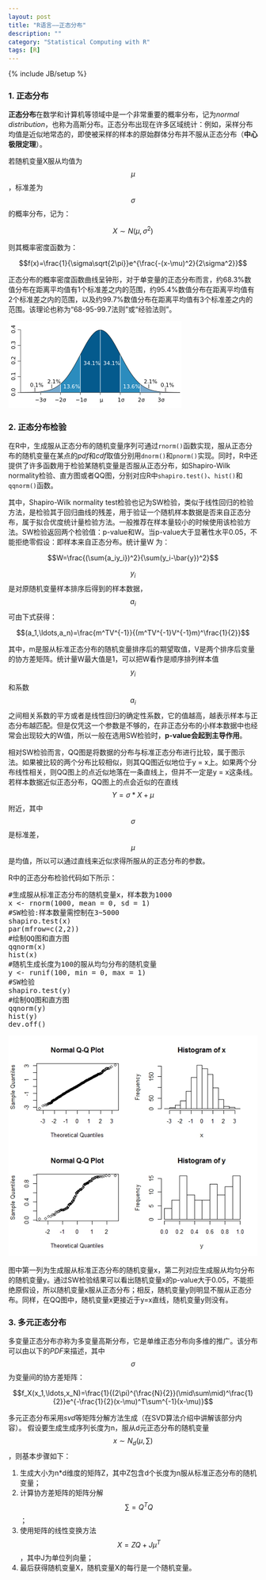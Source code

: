 ```yaml
---
layout: post
title: "R语言——正态分布"
description: ""
category: "Statistical Computing with R"
tags: [R]
---
```

{% include JB/setup %}

<script type="text/javascript" src="http://cdn.mathjax.org/mathjax/latest/MathJax.js?config=TeX-AMS-MML_HTMLorMML"></script>
<script src="https://google-code-prettify.googlecode.com/svn/loader/run_prettify.js"></script>

### 1. 正态分布
**正态分布**在数学和计算机等领域中是一个非常重要的概率分布，记为*normal distribution*，也称为高斯分布。正态分布出现在许多区域统计：例如，采样分布均值是近似地常态的，即使被采样的样本的原始群体分布并不服从正态分布（**中心极限定理**）。

若随机变量X服从均值为$$\mu$$，标准差为$$\sigma$$的概率分布，记为：

$$X \sim N(\mu,\sigma^2)$$

则其概率密度函数为：

$$f(x)=\frac{1}{\sigma\sqrt{2\pi}}e^{\frac{-(x-\mu)^2}{2\sigma^2}}$$

正态分布的概率密度函数曲线呈钟形，对于单变量的正态分布而言，约68.3%数值分布在距离平均值有1个标准差之内的范围，约95.4%数值分布在距离平均值有2个标准差之内的范围，以及约99.7%数值分布在距离平均值有3个标准差之内的范围。该理论也称为“68-95-99.7法则”或“经验法则”。

![经验法则](/img/R/randomvar/experience.png)

### 2. 正态分布检验
在R中，生成服从正态分布的随机变量序列可通过`rnorm()`函数实现，服从正态分布的随机变量在某点的*pdf*和*cdf*取值分别用`dnorm()`和`pnorm()`实现。同时，R中还提供了许多函数用于检验某随机变量是否服从正态分布，如Shapiro-Wilk normality检验、直方图或者QQ图，分别对应R中`shapiro.test()`、`hist()`和`qqnorm()`函数。

其中，Shapiro-Wilk normality test检验也记为SW检验，类似于线性回归的检验方法，是检验其于回归曲线的残差，用于验证一个随机样本数据是否来自正态分布，属于拟合优度统计量检验方法。一般推荐在样本量较小的时候使用该检验方法。SW检验返回两个检验值：p-value和W。当p-value大于显著性水平0.05，不能拒绝零假设：即样本来自正态分布。统计量W 为：

$$W=\frac{(\sum{a_iy_i})^2}{\sum(y_i-\bar{y})^2}$$

$$y_i$$是对原随机变量样本排序后得到的样本数据，$$a_i$$可由下式获得：

$$(a_1,\ldots,a_n)=\frac{m^TV^{-1}}{(m^TV^{-1}V^{-1}m)^\frac{1}{2}}$$

其中，m是服从标准正态分布的随机变量排序后的期望取值，V是两个排序后变量的协方差矩阵。统计量W最大值是1，可以把W看作是顺序排列样本值$$y_i$$和系数$$a_i$$之间相关系数的平方或者是线性回归的确定性系数，它的值越高，越表示样本与正态分布越匹配。但是仅凭这一个参数是不够的，在非正态分布的小样本数据中也经常会出现较大的W值，所以一般在选用SW检验时，**p-value会起到主导作用**。

相对SW检验而言，QQ图是将数据的分布与标准正态分布进行比较，属于图示法。如果被比较的两个分布比较相似，则其QQ图近似地位于y = x上。如果两个分布线性相关，则QQ图上的点近似地落在一条直线上，但并不一定是y = x这条线。若样本数据近似正态分布，QQ图上的点会近似的在直线$$Y=\sigma*X+\mu$$附近，其中$$\sigma$$是标准差，$$\mu$$是均值，所以可以通过直线来近似求得所服从的正态分布的参数。

R中的正态分布检验代码如下所示：

<pre class="prettyprint">
#生成服从标准正态分布的随机变量x，样本数为1000
x <- rnorm(1000, mean = 0, sd = 1)
#SW检验:样本数量需控制在3~5000
shapiro.test(x)
par(mfrow=c(2,2))
#绘制QQ图和直方图
qqnorm(x)
hist(x)
#随机生成长度为100的服从均匀分布的随机变量
y <- runif(100, min = 0, max = 1)
#SW检验
shapiro.test(y)
#绘制QQ图和直方图
qqnorm(y)
hist(y)
dev.off()
</pre>

![正态分布](/img/R/randomvar/gaussianres.jpeg)

图中第一列为生成服从标准正态分布的随机变量x，第二列对应生成服从均匀分布的随机变量y。通过SW检验结果可以看出随机变量x的p-value大于0.05，不能拒绝原假设，所以随机变量x服从正态分布；相反，随机变量y则明显不服从正态分布。同样，在QQ图中，随机变量x更接近于y=x直线，随机变量y则没有。

### 3. 多元正态分布
多变量正态分布亦称为多变量高斯分布，它是单维正态分布向多维的推广。该分布可以由以下的*PDF*来描述，其中$$\sigma$$为变量间的协方差矩阵：

$$f_X(x_1,\ldots,x_N)=\frac{1}{(2\pi)^{\frac{N}{2}}(\mid\sum\mid)^\frac{1}{2}}e^{-\frac{1}{2}(x-\mu)^T\sum^{-1}(x-\mu)}$$

多元正态分布采用*svd*等矩阵分解方法生成（在SVD算法介绍中讲解该部分内容）。
假设要生成生成序列长度为n，服从d元正态分布的随机变量$$x\sim N_d(\mu,\sum)$$，则基本步骤如下：

1. 生成大小为n*d维度的矩阵Z，其中Z包含d个长度为n服从标准正态分布的随机变量；
1. 计算协方差矩阵的矩阵分解$$\sum=Q^TQ$$；
1. 使用矩阵的线性变换方法$$X=ZQ+J\mu^T$$，其中J为单位列向量；
1. 最后获得随机变量X，随机变量X的每行是一个随机变量。

